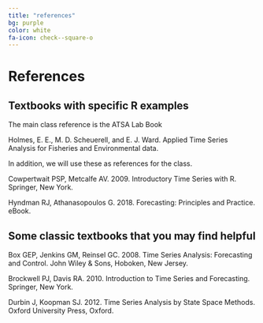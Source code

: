 ```yaml
---
title: "references"
bg: purple
color: white
fa-icon: check--square-o
---
```


# References

## Textbooks with specific R examples

The main class reference is the ATSA Lab Book

Holmes, E. E., M. D. Scheuerell, and E. J. Ward. Applied Time Series Analysis for Fisheries and Environmental data.

In addition, we will use these as references for the class.

Cowpertwait PSP, Metcalfe AV. 2009. Introductory Time Series with R. Springer, New York.

Hyndman RJ, Athanasopoulos G. 2018. Forecasting: Principles and Practice. eBook.

## Some classic textbooks that you may find helpful

Box GEP, Jenkins GM, Reinsel GC. 2008. Time Series Analysis: Forecasting and Control. John Wiley & Sons, Hoboken, New Jersey.

Brockwell PJ, Davis RA. 2010. Introduction to Time Series and Forecasting. Springer, New York.

Durbin J, Koopman SJ. 2012. Time Series Analysis by State Space Methods. Oxford University Press, Oxford.


